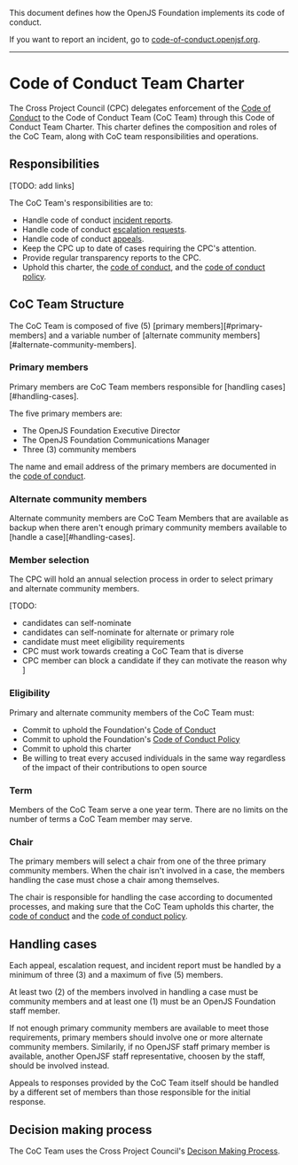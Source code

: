 This document defines how the OpenJS Foundation implements its code of conduct.

If you want to report an incident, go to [code-of-conduct.openjsf.org][CoC].

***

# Code of Conduct Team Charter

The Cross Project Council (CPC) delegates enforcement of the [Code of Conduct][CoC] to the Code of Conduct Team (CoC Team) through this Code of Conduct Team Charter. This charter defines the composition and roles of the CoC Team, along with CoC team responsibilities and operations.

## Responsibilities

[TODO: add links]

The CoC Team's responsibilities are to:

- Handle code of conduct [incident reports][incident report].
- Handle code of conduct [escalation requests][escalation].
- Handle code of conduct [appeals][appeal].
- Keep the CPC up to date of cases requiring the CPC's attention.
- Provide regular transparency reports to the CPC.
- Uphold this charter, the [code of conduct][CoC], and the [code of conduct policy][CoC Policy].

## CoC Team Structure

The CoC Team is composed of five (5) [primary members][#primary-members] and a variable number of [alternate community members][#alternate-community-members].

### Primary members

Primary members are CoC Team members responsible for [handling cases][#handling-cases].

The five primary members are:

* The OpenJS Foundation Executive Director
* The OpenJS Foundation Communications Manager
* Three (3) community members

The name and email address of the primary members are documented in the [code of conduct][primary members].

### Alternate community members

Alternate community members are CoC Team Members that are available as backup when there aren't enough primary community members available to [handle a case][#handling-cases].

### Member selection

The CPC will hold an annual selection process in order to select primary and alternate community members.

[TODO:
- candidates can self-nominate
- candidates can self-nominate for alternate or primary role
- candidate must meet eligibility requirements
- CPC must work towards creating a CoC Team that is diverse
- CPC member can block a candidate if they can motivate the reason why
]

### Eligibility

Primary and alternate community members of the CoC Team must: 

* Commit to uphold the Foundation's [Code of Conduct][CoC]
* Commit to uphold the Foundation's [Code of Conduct Policy][CoC Policy]
* Commit to uphold this charter
* Be willing to treat every accused individuals in the same way regardless of the impact of their contributions to open source

### Term

Members of the CoC Team serve a one year term. There are no limits on the number of terms a CoC Team member may serve.

### Chair

The primary members will select a chair from one of the three primary community members. When the chair isn't involved in a case, the members handling the case must chose a chair among themselves.

The chair is responsible for handling the case according to documented processes, and making sure that the CoC Team upholds this charter, the [code of conduct][CoC] and the [code of conduct policy][CoC Policy].

## Handling cases

Each appeal, escalation request, and incident report must be handled by a minimum of three (3) and a maximum of five (5) members.

At least two (2) of the members involved in handling a case must be community members and at least one (1) must be an OpenJS Foundation staff member.

If not enough primary community members are available to meet those requirements, primary members should involve one or more alternate community members. Similarily, if no OpenJSF staff primary member is available, another OpenJSF staff representative, choosen by the staff, should be involved instead.

Appeals to responses provided by the CoC Team itself should be handled by a different set of members than those responsible for the initial response.

## Decision making process

The CoC Team uses the Cross Project Council's [Decison Making Process][decision-making].


[CoC]: https://code-of-conduct.openjsf.org/
[CoC Policy]: https://github.com/openjs-foundation/cross-project-council/blob/main/conduct/COC_POLICY.md
[primary members]: https://github.com/openjs-foundation/cross-project-council/blob/main/conduct/COC_POLICY.md#code-of-conduct-team-coc-team
[incident report]: https://github.com/openjs-foundation/cross-project-council/blob/main/conduct/COC_POLICY.md#reporting-incidents
[escalation]: https://github.com/openjs-foundation/cross-project-council/blob/main/conduct/COC_POLICY.md#escalation
[appeal]: https://github.com/openjs-foundation/cross-project-council/blob/main/conduct/COC_POLICY.md#appeals
[decision-making]: https://github.com/openjs-foundation/cross-project-council/blob/main/CPC-CHARTER.md#section-9-decision-making
